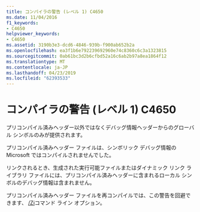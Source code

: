 ```yaml
---
title: コンパイラの警告 (レベル 1) C4650
ms.date: 11/04/2016
f1_keywords:
- C4650
helpviewer_keywords:
- C4650
ms.assetid: 3190b3e3-dcd6-4846-939b-f900ab652b2a
ms.openlocfilehash: ea3f1b6e792239692960e74c8360c6c3a1323815
ms.sourcegitcommit: 0ab61bc3d2b6cfbd52a16c6ab2b97a8ea1864f12
ms.translationtype: MT
ms.contentlocale: ja-JP
ms.lasthandoff: 04/23/2019
ms.locfileid: "62393533"
---
```

# <a name="compiler-warning-level-1-c4650"></a>コンパイラの警告 (レベル 1) C4650

プリコンパイル済みヘッダー以外ではなくデバッグ情報ヘッダーからのグローバル シンボルのみが提供されます。

プリコンパイル済みヘッダー ファイルは、シンボリック デバッグ情報の Microsoft ではコンパイルされませんでした。

リンクされるとき、生成された実行可能ファイルまたはダイナミック リンク ライブラリ ファイルには、プリコンパイル済みヘッダーに含まれるローカル シンボルのデバッグ情報は含まれません。

プリコンパイル済みヘッダー ファイルを再コンパイルでは、この警告を回避できます、 [/Zi](../../build/reference/z7-zi-zi-debug-information-format.md)コマンド ライン オプション。
